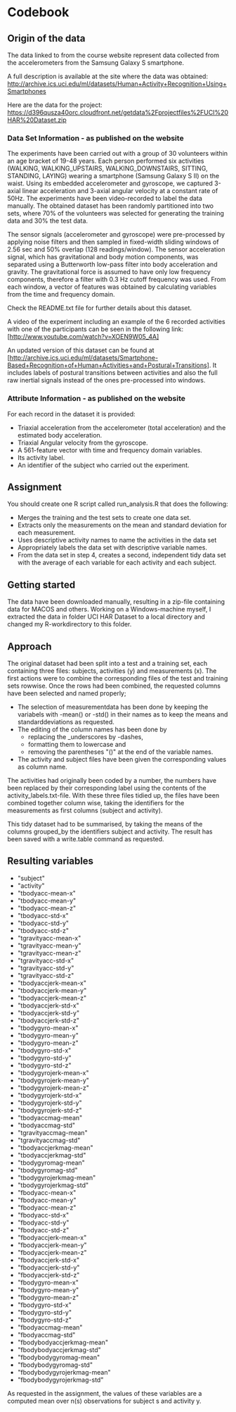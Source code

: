 # Codebook

## Origin of the data
The data linked to from the course website represent data collected from the accelerometers from the Samsung Galaxy S smartphone. 

A full description is available at the site where the data was obtained:
http://archive.ics.uci.edu/ml/datasets/Human+Activity+Recognition+Using+Smartphones

Here are the data for the project: 
https://d396qusza40orc.cloudfront.net/getdata%2Fprojectfiles%2FUCI%20HAR%20Dataset.zip

### Data Set Information - as published on the website
The experiments have been carried out with a group of 30 volunteers within an age bracket of 19-48 years. Each person performed six activities (WALKING, WALKING_UPSTAIRS, WALKING_DOWNSTAIRS, SITTING, STANDING, LAYING) wearing a smartphone (Samsung Galaxy S II) on the waist. Using its embedded accelerometer and gyroscope, we captured 3-axial linear acceleration and 3-axial angular velocity at a constant rate of 50Hz. The experiments have been video-recorded to label the data manually. The obtained dataset has been randomly partitioned into two sets, where 70% of the volunteers was selected for generating the training data and 30% the test data. 

The sensor signals (accelerometer and gyroscope) were pre-processed by applying noise filters and then sampled in fixed-width sliding windows of 2.56 sec and 50% overlap (128 readings/window). The sensor acceleration signal, which has gravitational and body motion components, was separated using a Butterworth low-pass filter into body acceleration and gravity. The gravitational force is assumed to have only low frequency components, therefore a filter with 0.3 Hz cutoff frequency was used. From each window, a vector of features was obtained by calculating variables from the time and frequency domain.

Check the README.txt file for further details about this dataset. 

A video of the experiment including an example of the 6 recorded activities with one of the participants can be seen in the following link: [http://www.youtube.com/watch?v=XOEN9W05_4A]

An updated version of this dataset can be found at [http://archive.ics.uci.edu/ml/datasets/Smartphone-Based+Recognition+of+Human+Activities+and+Postural+Transitions]. 
It includes labels of postural transitions between activities and also the full raw inertial signals instead of the ones pre-processed into windows.

### Attribute Information - as published on the website
For each record in the dataset it is provided: 
- Triaxial acceleration from the accelerometer (total acceleration) and the estimated body acceleration. 
- Triaxial Angular velocity from the gyroscope. 
- A 561-feature vector with time and frequency domain variables. 
- Its activity label. 
- An identifier of the subject who carried out the experiment.

## Assignment
You should create one R script called run_analysis.R that does the following:
- Merges the training and the test sets to create one data set.
- Extracts only the measurements on the mean and standard deviation for each measurement.
- Uses descriptive activity names to name the activities in the data set
- Appropriately labels the data set with descriptive variable names.
- From the data set in step 4, creates a second, independent tidy data set with the average of each variable for each activity and each subject.

## Getting started
The data have been downloaded manually, resulting in a zip-file containing data for MACOS and others. 
Working on a Windows-machine myself, I extracted the data in folder UCI HAR Dataset to a local directory and changed my R-workdirectory to this folder.

## Approach
The original dataset had been split into a test and a training set, each containing three files: subjects, activities (y) and measurements (x).
The first actions were to combine the corresponding files of the test and training sets rowwise. 
Once the rows had been combined, the requested columns have been selected and named properly; 
- The selection of measurementdata has been done by keeping the variabels with -mean() or -std() in their names as to keep the means and standarddeviations as requested. 
- The editing of the column names has been done by 
	- replacing the _underscores by -dashes, 
	- formatting them to lowercase and 
	- removing the parentheses "()" at the end of the variable names. 
- The activity and subject files have been given the corresponding values as column name. 

The activities had originally been coded by a number, the numbers have been replaced by their corresponding label using the contents of the activity_labels.txt-file. 
With these three files tidied up, the files have been combined together column wise, taking the identifiers for the measurements as first columns (subject and activity).

This tidy dataset had to be summarised, by taking the means of the columns grouped_by the identifiers subject and activity.
The result has been saved with a write.table command as requested. 

## Resulting variables 
- "subject"
- "activity"
- "tbodyacc-mean-x"
- "tbodyacc-mean-y"
- "tbodyacc-mean-z"
- "tbodyacc-std-x"
- "tbodyacc-std-y"
- "tbodyacc-std-z"
- "tgravityacc-mean-x"
- "tgravityacc-mean-y"
- "tgravityacc-mean-z"
- "tgravityacc-std-x"
- "tgravityacc-std-y"
- "tgravityacc-std-z"
- "tbodyaccjerk-mean-x"
- "tbodyaccjerk-mean-y"
- "tbodyaccjerk-mean-z"
- "tbodyaccjerk-std-x"
- "tbodyaccjerk-std-y"
- "tbodyaccjerk-std-z"
- "tbodygyro-mean-x"
- "tbodygyro-mean-y"
- "tbodygyro-mean-z"
- "tbodygyro-std-x"
- "tbodygyro-std-y"
- "tbodygyro-std-z"
- "tbodygyrojerk-mean-x"
- "tbodygyrojerk-mean-y"
- "tbodygyrojerk-mean-z"
- "tbodygyrojerk-std-x"
- "tbodygyrojerk-std-y"
- "tbodygyrojerk-std-z"
- "tbodyaccmag-mean"
- "tbodyaccmag-std"
- "tgravityaccmag-mean"
- "tgravityaccmag-std"
- "tbodyaccjerkmag-mean"
- "tbodyaccjerkmag-std"
- "tbodygyromag-mean"
- "tbodygyromag-std"
- "tbodygyrojerkmag-mean"
- "tbodygyrojerkmag-std"
- "fbodyacc-mean-x"
- "fbodyacc-mean-y"
- "fbodyacc-mean-z"
- "fbodyacc-std-x"
- "fbodyacc-std-y"
- "fbodyacc-std-z"
- "fbodyaccjerk-mean-x"
- "fbodyaccjerk-mean-y"
- "fbodyaccjerk-mean-z"
- "fbodyaccjerk-std-x"
- "fbodyaccjerk-std-y"
- "fbodyaccjerk-std-z"
- "fbodygyro-mean-x"
- "fbodygyro-mean-y"
- "fbodygyro-mean-z"
- "fbodygyro-std-x"
- "fbodygyro-std-y"
- "fbodygyro-std-z"
- "fbodyaccmag-mean"
- "fbodyaccmag-std"
- "fbodybodyaccjerkmag-mean"
- "fbodybodyaccjerkmag-std"
- "fbodybodygyromag-mean"
- "fbodybodygyromag-std"
- "fbodybodygyrojerkmag-mean"
- "fbodybodygyrojerkmag-std"

As requested in the assignment, the values of these variables are a computed mean over n(s) observations for subject s and activity y.
